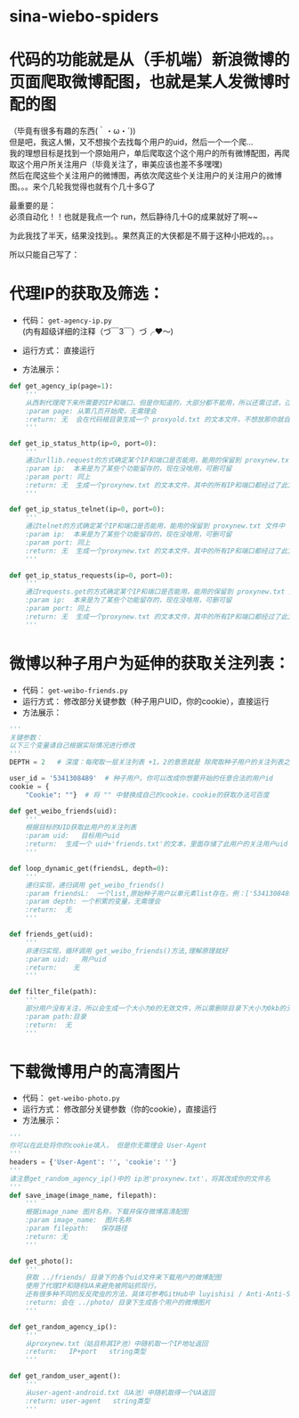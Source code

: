 # sina-wiebo-spiders

代码的功能就是从（手机端）新浪微博的页面爬取微博配图，也就是某人发微博时配的图
======================
（毕竟有很多有趣的东西(｀・ω・´)) <br>
但是吧，我这人懒，又不想挨个去找每个用户的uid，然后一个一个爬...<br>
我的理想目标是找到一个原始用户，单后爬取这个这个用户的所有微博配图，再爬取这个用户所关注用户（毕竟关注了，审美应该也差不多嘿嘿)<br>
然后在爬这些个关注用户的微博图，再依次爬这些个关注用户的关注用户的微博图。。。来个几轮我觉得也就有个几十多G了<br>

最重要的是：<br>
必须自动化！！也就是我点一个 run，然后静待几十G的成果就好了啊~~

为此我找了半天，结果没找到。。果然真正的大侠都是不屑于这种小把戏的。。。<br>

所以只能自己写了：<br>

# 代理IP的获取及筛选：<br>
* 代码： `get-agency-ip.py`   <br>
(内有超级详细的注释（づ￣3￣）づ╭❤～)   <br>

* 运行方式： 直接运行
* 方法展示：
```python
def get_agency_ip(page=1):
    '''
    从西刺代理爬下来所需要的IP和端口，但是你知道的，大部分都不能用，所以还需过滤，过滤在后面
    :param page: 从第几页开始爬，无需理会
    :return: 无  会在代码根目录生成一个 proxyold.txt 的文本文件，不想放那你就自己换位置吧
    '''

def get_ip_status_http(ip=0, port=0):
    '''
    通过urllib.request的方式确定某个IP和端口是否能用，能用的保留到 proxynew.txt 文件中
    :param ip:  本来是为了某些个功能留存的，现在没啥用，可删可留
    :param port: 同上
    :return: 无  生成一个proxynew.txt 的文本文件，其中的所有IP和端口都经过了此方式的验证
    '''

def get_ip_status_telnet(ip=0, port=0):
    '''
    通过telnet的方式确定某个IP和端口是否能用，能用的保留到 proxynew.txt 文件中
    :param ip:  本来是为了某些个功能留存的，现在没啥用，可删可留
    :param port: 同上
    :return: 无  生成一个proxynew.txt 的文本文件，其中的所有IP和端口都经过了此方式的验证
    '''

def get_ip_status_requests(ip=0, port=0):
    '''
    通过requests.get的方式确定某个IP和端口是否能用，能用的保留到 proxynew.txt 文件中
    :param ip:  本来是为了某些个功能留存的，现在没啥用，可删可留
    :param port: 同上
    :return: 无  生成一个proxynew.txt 的文本文件，其中的所有IP和端口都经过了此方式的验证
    '''
```

# 微博以种子用户为延伸的获取关注列表：<br>
* 代码： `get-weibo-friends.py`   <br>
* 运行方式： 修改部分关键参数（种子用户UID，你的cookie），直接运行<br>
* 方法展示：<br>

```python
'''
关键参数：
以下三个变量请自己根据实际情况进行修改
'''
DEPTH = 2   # 深度：每爬取一层关注列表 +1。2的意思就是 除爬取种子用户的关注列表之外，还会爬关注列表中每个用户的关注列表

user_id = '5341308489'  # 种子用户。你可以改成你想要开始的任意合法的用户id
cookie = {
    "Cookie": ""}  # 将 "" 中替换成自己的cookie，cookie的获取办法可百度

def get_weibo_friends(uid):
    '''
    根据目标的UID获取此用户的关注列表
    :param uid:   目标用户uid
    :return:  生成一个 uid+'friends.txt'的文本，里面存储了此用户的关注用户uid
    '''

def loop_dynamic_get(friendsL, depth=0):
    '''
    递归实现，递归调用 get_weibo_friends()
    :param friendsL:  一个list,原始种子用户以单元素list存在。例：['5341308489']
    :param depth: 一个积累的变量，无需理会
    :return:  无
    '''

def friends_get(uid):
    '''
    非递归实现，循环调用 get_weibo_friends()方法,理解原理就好
    :param uid:   用户uid
    :return:    无
    '''

def filter_file(path):
    '''
    部分用户没有关注，所以会生成一个大小为0的无效文件，所以需删除目录下大小为0kb的无效文件
    :param path:目录
    :return:  无
    '''
```

# 下载微博用户的高清图片<br>
* 代码： `get-weibo-photo.py`   <br>
* 运行方式： 修改部分关键参数（你的cookie），直接运行<br>
* 方法展示：<br>
```python
'''
你可以在此处将你的cookie填入， 但是你无需理会 User-Agent
'''
headers = {'User-Agent': '', 'cookie': ''}
'''
请注意get_random_agency_ip()中的 ip池'proxynew.txt'，将其改成你的文件名
'''
def save_image(image_name, filepath):
    '''
    根据image_name 图片名称，下载并保存微博高清配图
    :param image_name:  图片名称
    :param filepath:   保存路径
    :return: 无
    '''

def get_photo():
    '''
    获取 ../friends/ 目录下的各个uid文件来下载用户的微博配图
    使用了代理IP和随机UA来避免被网站抓现行。
    还有很多种不同的反反爬虫的方法，具体可参考GitHub中 luyishisi / Anti-Anti-Spider 项目
    :return: 会在 ../photo/ 目录下生成各个用户的微博图片
    '''

def get_random_agency_ip():
    '''
    从proxynew.txt（姑且称其IP池）中随机取一个IP地址返回
    :return:   IP+port   string类型
    '''

def get_random_user_agent():
    '''
    从user-agent-android.txt（UA池）中随机取得一个UA返回
    :return: user-agent   string类型
    '''
```